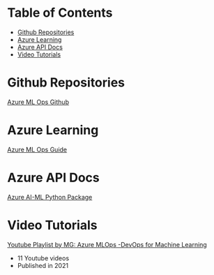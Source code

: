 # Table of Contents
- [Github Repositories](#github-repositories)
- [Azure Learning](#azure-learning)
- [Azure API Docs](#azure-api-docs)
- [Video Tutorials](#video-tutorials)

# Github Repositories

[Azure ML Ops Github](https://github.com/azure/mlops-v2)

# Azure Learning
[Azure ML Ops Guide](https://learn.microsoft.com/en-us/azure/architecture/ai-ml/guide/machine-learning-operations-v2)

# Azure API Docs

[Azure AI-ML Python Package](https://learn.microsoft.com/en-us/python/api/azure-ai-ml/azure.ai.ml?view=azure-python)

# Video Tutorials

[Youtube Playlist by MG: Azure MLOps -DevOps for Machine Learning](https://www.youtube.com/watch?v=-QxwB7PoSdA&list=PLiQS6N-W1p3m9squzZ2cPgGdH5SBhjY6f&pp=iAQB)
* 11 Youtube videos
* Published in 2021